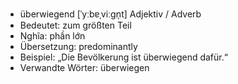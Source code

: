 - überwiegend [ˈyːbɐˌviːɡn̩t]	Adjektiv / Adverb
- Bedeutet: zum größten Teil
- Nghĩa: phần lớn
- Übersetzung: predominantly
- Beispiel: „Die Bevölkerung ist überwiegend dafür.“
- Verwandte Wörter: überwiegen
